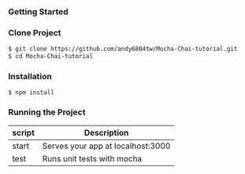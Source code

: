 ### Getting Started
### Clone Project

```bash
$ git clone https://github.com/andy6804tw/Mocha-Chai-tutorial.git
$ cd Mocha-Chai-tutorial
```

### Installation

```
$ npm install
```

### Running the Project

| script | Description |
| ------| ------ |
| start | Serves your app at localhost:3000 |
| test | Runs unit tests with mocha  |
